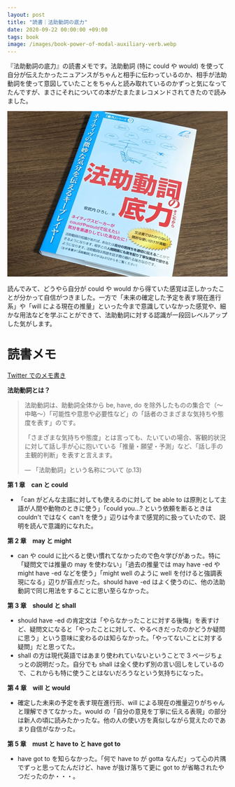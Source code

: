 ```yaml
---
layout: post
title: "読書｜法助動詞の底力"
date: 2020-09-22 00:00:00 +09:00
tags: book
image: /images/book-power-of-modal-auxiliary-verb.webp
---
```


『法助動詞の底力』の読書メモです。法助動詞 (特に could や would) を使って自分が伝えたかったニュアンスがちゃんと相手に伝わっているのか、相手が法助動詞を使って意図していたことをちゃんと読み取れているのかずっと気になってたんですが、まさにそれについての本がたまたまレコメンドされてきたので読みました。

![表紙](/images/book-power-of-modal-auxiliary-verb.webp)

読んでみて、どうやら自分が could や would から得ていた感覚は正しかったことが分かって自信がつきました。一方で「未来の確定した予定を表す現在進行系」や「will による現在の推量」といった今まで意識していなかった感覚や、細かな用法などを学ぶことができて、法助動詞に対する認識が一段回レベルアップした気がします。

# 読書メモ

[Twitter でのメモ書き](https://twitter.com/nhiroki_/status/1305767664959193089)

**法助動詞とは？**

> 法助動詞は、助動詞全体から be, have, do を除外したものの集合で（〜中略〜）「可能性や意思や必要性など」の「話者のさまざまな気持ちや態度を表す」のです。
>
> 「さまざまな気持ちや態度」とは言っても、たいていの場合、客観的状況に対して話し手が心に抱いている「推量・願望・予測」など、「話し手の主観的判断」を表すと言えます。
>
> ― 「法助動詞」という名称について (p.13)

**第 1 章　can と could**

- 「can がどんな主語に対しても使えるのに対して be able to は原則として主語が人間や動物のときに使う」「could you...? という依頼を断るときは couldn't ではなく can't を使う」辺りは今まで感覚的に扱っていたので、説明を読んで意識的になれた。

**第 2 章　may と might**

- can や could に比べると使い慣れてなかったので色々学びがあった。特に「疑問文では推量の may を使わない」「過去の推量では may have -ed や might have -ed などを使う」「might well のように well を付けると強調表現になる」辺りが盲点だった。should have -ed はよく使うのに、他の法助動詞で同じ用法をすることに思い至らなかった。

**第 3 章　should と shall**

- should have -ed の肯定文は「やらなかったことに対する後悔」を表すけど、疑問文になると「やったことに対して、やるべきだったのかどうか疑問に思う」という意味に変わるのは知らなかった。「やってないことに対する疑問」だと思ってた。
- shall の方は現代英語ではあまり使われていないということで 3 ページちょっとの説明だった。自分でも shall は全く使わず別の言い回しをしているので、これからも特に使うことはないだろうなという気持ちになった。

**第 4 章　will と would**

- 確定した未来の予定を表す現在進行形、will による現在の推量辺りがちゃんと理解できてなかった。would の「自分の意見を丁寧に伝える表現」の部分は新人の頃に読みたかったな。他の人の使い方を真似しながら覚えたのであまり自信がなかった。

**第 5 章　must と have to と have got to**

- have got to を知らなかった。「何で have to が gotta なんだ」って心の片隅でずっと思ってたんだけど、have が抜け落ちて更に got to が省略されたやつだったのか・・・。